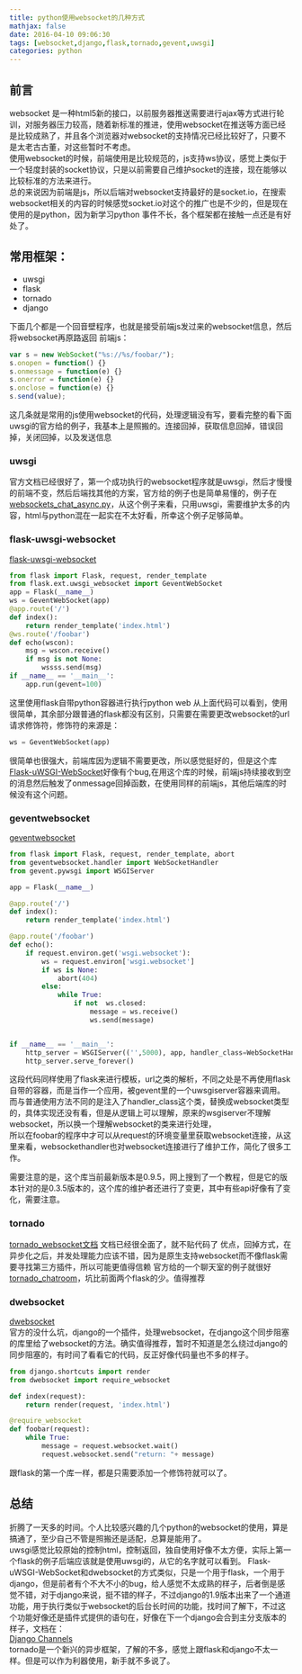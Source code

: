 ```yaml
---
title: python使用websocket的几种方式
mathjax: false
date: 2016-04-10 09:06:30
tags: [websocket,django,flask,tornado,gevent,uwsgi]
categories: python
---
```

## 前言
websocket 是一种html5新的接口，以前服务器推送需要进行ajax等方式进行轮训，对服务器压力较高，随着新标准的推进，使用websocket在推送等方面已经是比较成熟了，并且各个浏览器对websocket的支持情况已经比较好了，只要不是太老古古董，对这些暂时不考虑。  
使用websocket的时候，前端使用是比较规范的，js支持ws协议，感觉上类似于一个轻度封装的socket协议，只是以前需要自己维护socket的连接，现在能够以比较标准的方法来进行。  
总的来说因为前端是js，所以后端对websocket支持最好的是socket.io，在搜索websocket相关的内容的时候感觉socket.io对这个的推广也是不少的，但是现在使用的是python，因为新学习python
事件不长，各个框架都在接触一点还是有好处了。 
<!-- more -->  

## 常用框架：
*  uwsgi
*  flask
*  tornado
*  django


下面几个都是一个回音壁程序，也就是接受前端js发过来的websocket信息，然后将websocket再原路返回
前端js：
```js
var s = new WebSocket("%s://%s/foobar/");
s.onopen = function() {}
s.onmessage = function(e) {}
s.onerror = function(e) {}
s.onclose = function(e) {}
s.send(value);
```
这几条就是常用的js使用websocket的代码，处理逻辑没有写，要看完整的看下面uwsgi的官方给的例子，我基本上是照搬的。连接回掉，获取信息回掉，错误回掉，关闭回掉，以及发送信息

### uwsgi
官方文档已经很好了，第一个成功执行的websocket程序就是uwsgi，然后才慢慢的前端不变，然后后端找其他的方案，官方给的例子也是简单易懂的，例子在[websockets_chat_async.py](https://github.com/unbit/uwsgi/blob/master/tests/websockets_chat_async.py)，从这个例子来看，只用uwsgi，需要维护太多的内容，html与python混在一起实在不太好看，所幸这个例子足够简单。  
###  flask-uwsgi-websocket
[flask-uwsgi-websocket](https://github.com/zeekay/flask-uwsgi-websocket)
```python
from flask import Flask, request, render_template
from flask.ext.uwsgi_websocket import GeventWebSocket
app = Flask(__name__)
ws = GeventWebSocket(app)
@app.route('/')
def index():
    return render_template('index.html')
@ws.route('/foobar')
def echo(wscon):
    msg = wscon.receive()
    if msg is not None:
        wssss.send(msg)
if __name__ == '__main__':
    app.run(gevent=100)
```
这里使用flask自带python容器进行执行python web
从上面代码可以看到，使用很简单，其余部分跟普通的flask都没有区别，只需要在需要更改websocket的url请求修饰符，修饰符的来源是：
```python
ws = GeventWebSocket(app)
```
很简单也很强大，前端库因为逻辑不需要更改，所以感觉挺好的，但是这个库[Flask-uWSGI-WebSocket](https://github.com/zeekay/flask-uwsgi-websocket)好像有个bug,在用这个库的时候，前端js持续接收到空的消息然后触发了onmessage回掉函数，在使用同样的前端js，其他后端库的时候没有这个问题。  

### geventwebsocket 
[geventwebsocket](https://bitbucket.org/noppo/gevent-websocket)
```python
from flask import Flask, request, render_template, abort
from geventwebsocket.handler import WebSocketHandler
from gevent.pywsgi import WSGIServer

app = Flask(__name__)

@app.route('/')
def index():
    return render_template('index.html')

@app.route('/foobar')
def echo():
    if request.environ.get('wsgi.websocket'):
        ws = request.environ['wsgi.websocket']
        if ws is None:
            abort(404)
        else:
            while True:
                if not  ws.closed:
                    message = ws.receive()
                    ws.send(message)


if __name__ == '__main__':
    http_server = WSGIServer(('',5000), app, handler_class=WebSocketHandler)
    http_server.serve_forever()
```
这段代码同样使用了flask来进行模板，url之类的解析，不同之处是不再使用flask自带的容器，而是当作一个应用，被gevent里的一个uwsgiserver容器来调用。  
而与普通使用方法不同的是注入了handler_class这个类，替换成websocket类型的，具体实现还没有看，但是从逻辑上可以理解，原来的wsgiserver不理解websocket，所以换一个理解websocket的类来进行处理，  
所以在foobar的程序中才可以从request的环境变量里获取websocket连接，从这里来看，websockethandler也对websocket连接进行了维护工作，简化了很多工作。  

需要注意的是，这个库当前最新版本是0.9.5，网上搜到了一个教程，但是它的版本针对的是0.3.5版本的，这个库的维护者还进行了变更，其中有些api好像有了变化，需要注意。

###  tornado
[tornado_websocket文档](http://www.tornadoweb.org/en/stable/websocket.html)
文档已经很全面了，就不贴代码了
优点，回掉方式，在异步化之后，并发处理能力应该不错，因为是原生支持websocket而不像flask需要寻找第三方插件，所以可能更值得信赖
官方给的一个聊天室的例子就很好[tornado_chatroom](https://github.com/tornadoweb/tornado/blob/master/demos/websocket/chatdemo.py)，坑比前面两个flask的少。值得推荐  
### dwebsocket
[dwebsocket](https://github.com/duanhongyi/dwebsocket)  
官方的没什么坑，django的一个插件，处理websocket，在django这个同步阻塞的库里给了websocket的方法。确实值得推荐，暂时不知道是怎么绕过django的同步阻塞的，有时间了看看它的代码，反正好像代码量也不多的样子。  
```python
from django.shortcuts import render
from dwebsocket import require_websocket

def index(request):
    return render(request, 'index.html')

@require_websocket
def foobar(request):
    while True:
        message = request.websocket.wait()
        request.websocket.send("return: "+ message)
```
跟flask的第一个库一样，都是只需要添加一个修饰符就可以了。  
## 总结
折腾了一天多的时间。个人比较感兴趣的几个python的websocket的使用，算是搞通了，至少自己不管是照搬还是适配，总算是能用了。  
uwsgi感觉比较原始的控制html，控制返回，独自使用好像不太方便，实际上第一个flask的例子后端应该就是使用uwsgi的，从它的名字就可以看到。
Flask-uWSGI-WebSocket和dwebsocket的方式类似，只是一个用于flask，一个用于django，但是前者有个不大不小的bug，给人感觉不太成熟的样子，后者倒是感觉不错，对于django来说，挺不错的样子，不过django的1.9版本出来了一个通道功能，用于执行类似于websocket的后台长时间的功能，找时间了解下，不过这个功能好像还是插件式提供的语句在，好像在下一个django会合到主分支版本的样子，文档在：  
[Django Channels](https://channels.readthedocs.org/en/latest/)  
tornado是一个新兴的异步框架，了解的不多，感觉上跟flask和django不太一样。但是可以作为利器使用，新手就不多说了。
